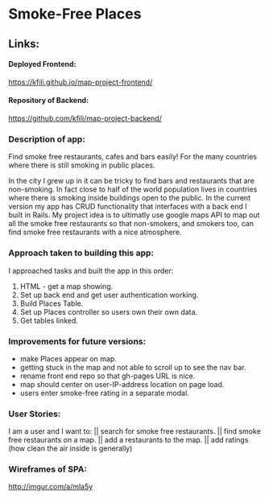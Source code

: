 # Smoke-Free Places

## Links:

#### Deployed Frontend:
https://kfili.github.io/map-project-frontend/

#### Repository of Backend:
https://github.com/kfili/map-project-backend/


### Description of app:
Find smoke free restaurants, cafes and bars easily! For the many countries where there is still smoking in public places.

In the city I grew up in it can be tricky to find bars and restaurants that are
non-smoking. In fact close to half of the world population lives in countries
where there is smoking inside buildings open to the public. In the current
version my app has CRUD functionality that interfaces with a back end I built in
Rails. My project idea is to ultimatly use google maps API to map out all the
smoke free restaurants so that non-smokers, and smokers too, can find smoke free
restaurants with a nice atmosphere.

### Approach taken to building this app:

I approached tasks and built the app in this order:
1) HTML - get a map showing.
2) Set up back end and get user authentication working.
3) Build Places Table.
4) Set up Places controller so users own their own data.
5) Get tables linked.

### Improvements for future versions:

- make Places appear on map.
- getting stuck in the map and not able to scroll up to see the nav bar.
- rename front end repo so that gh-pages URL is nice.
- map should center on user-IP-address location on page load.
- users enter smoke-free rating in a separate modal.

### User Stories:

I am a user and I want to:
||  search for smoke free restaurants.
||  find smoke free restaurants on a map.
||  add a restaurants to the map.
||  add ratings (how clean the air inside is generally)


### Wireframes of SPA:

http://imgur.com/a/mla5y
